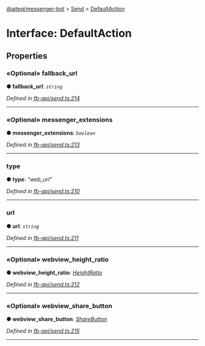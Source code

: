 [@aiteq/messenger-bot](../README.md) > [Send](../modules/send.md) > [DefaultAction](../interfaces/send.defaultaction.md)



# Interface: DefaultAction


## Properties
<a id="fallback_url"></a>

### «Optional» fallback_url

**●  fallback_url**:  *`string`* 

*Defined in [fb-api/send.ts:214](https://github.com/aiteq/messenger-bot/blob/a540dbb/src/fb-api/send.ts#L214)*





___

<a id="messenger_extensions"></a>

### «Optional» messenger_extensions

**●  messenger_extensions**:  *`boolean`* 

*Defined in [fb-api/send.ts:213](https://github.com/aiteq/messenger-bot/blob/a540dbb/src/fb-api/send.ts#L213)*





___

<a id="type"></a>

###  type

**●  type**:  *"web_url"* 

*Defined in [fb-api/send.ts:210](https://github.com/aiteq/messenger-bot/blob/a540dbb/src/fb-api/send.ts#L210)*





___

<a id="url"></a>

###  url

**●  url**:  *`string`* 

*Defined in [fb-api/send.ts:211](https://github.com/aiteq/messenger-bot/blob/a540dbb/src/fb-api/send.ts#L211)*





___

<a id="webview_height_ratio"></a>

### «Optional» webview_height_ratio

**●  webview_height_ratio**:  *[HeightRatio](../modules/webview.heightratio.md)* 

*Defined in [fb-api/send.ts:212](https://github.com/aiteq/messenger-bot/blob/a540dbb/src/fb-api/send.ts#L212)*





___

<a id="webview_share_button"></a>

### «Optional» webview_share_button

**●  webview_share_button**:  *[ShareButton](../modules/webview.sharebutton.md)* 

*Defined in [fb-api/send.ts:215](https://github.com/aiteq/messenger-bot/blob/a540dbb/src/fb-api/send.ts#L215)*





___


